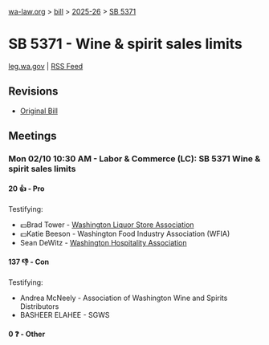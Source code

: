 [wa-law.org](/) > [bill](/bill/) > [2025-26](/bill/2025-26/) > [SB 5371](/bill/2025-26/sb/5371/)

# SB 5371 - Wine & spirit sales limits
[leg.wa.gov](https://app.leg.wa.gov/billsummary?BillNumber=5371&Year=2025&Initiative=false) | [RSS Feed](./rss.xml)

## Revisions
* [Original Bill](1/)

## Meetings
### Mon 02/10 10:30 AM - Labor & Commerce (LC): SB 5371 Wine & spirit sales limits
#### 20 👍 - Pro
Testifying:
* 💵Brad Tower - [Washington Liquor Store Association](/org/washington_liquor_store_association/)
* 💵Katie Beeson - Washington Food Industry Association (WFIA)
* Sean DeWitz - [Washington Hospitality Association](/org/washington_hospitality_association/)

#### 137 👎 - Con
Testifying:
* Andrea McNeely - Association of Washington Wine and Spirits Distributors
* BASHEER ELAHEE - SGWS

#### 0 ❓ - Other
